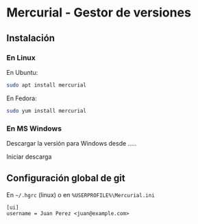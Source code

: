Mercurial - Gestor de versiones
===============================

## Instalación

### En Linux

En Ubuntu:

``` bash
sudo apt install mercurial
```

En Fedora:
``` bash
sudo yum install mercurial
```

### En MS Windows

Descargar la versión para Windows desde .....

Iniciar descarga

## Configuración global de git

En `~/.hgrc` (linux) o en `%USERPROFILE%\Mercurial.ini`

```
[ui]
username = Juan Perez <juan@example.com>
```
